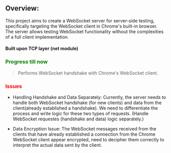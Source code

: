 ## **Overview**:

This project aims to create a WebSocket server for server-side testing, specifically targeting the WebSocket client in Chrome's built-in browser. The server allows testing WebSocket functionality without the complexities of a full client implementation.

#### **Built upon TCP layer (net module)**

### <span style="color: green">**Progress till now**</span>
  > Performs WebSocket handshake with Chrome's WebSocket client.

### <span style="color: red">**Issues**</span>

   - Handling Handshake and Data Separately: Currently, the server needs to handle both WebSocket handshake (for new clients) and data from the client(already established a handshake). We need to differentiate the process and write logic for these two types of requests.
    (Handle WebSocket requestes (handshake and data) logic separately.)

  -  Data Encryption Issue: The WebSocket messages received from the clients that have already established a connection from the Chrome WebSocket client appear encrypted, need to decipher them correctly to interpret the actual data sent by the client.
